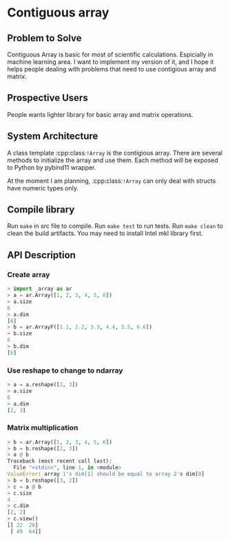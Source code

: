 # Contiguous array

## Problem to Solve

Contiguous Array is basic for most of scientific calculations. Espicially in machine
learning area. I want to implement my version of it, and I hope it helps people
dealing with problems that need to use contigious array and matrix.

## Prospective Users

People wants lighter library for basic array and matrix operations.

## System Architecture

A class template :cpp:class:`!Array` is the contigious array. There are several methods
to initialize the array and use them. Each method will be exposed to Python by pybind11
wrapper.

At the moment I am planning, :cpp:class:`!Array` can only deal with 
structs have numeric types only.

## Compile library

Run `make` in src file to compile.
Run `make test` to run tests.
Run `make clean` to clean the build artifacts.
You may need to install Intel mkl library first.

## API Description

### Create array

```python
> import _array as ar
> a = ar.Array([1, 2, 3, 4, 5, 6])
> a.size
6
> a.dim
[6]
> b = ar.ArrayF([1.1, 2.2, 3.3, 4.4, 5.5, 6.6])
> b.size
6
> b.dim
[6]
```

### Use reshape to change to ndarray

```python
> a = a.reshape([2, 3])
> a.size
6
> a.dim
[2, 3]
```

### Matrix multiplication

```python
> b = ar.Array([1, 2, 3, 4, 5, 6])
> b = b.reshape([2, 3])
> a @ b
Traceback (most recent call last):
  File "<stdin>", line 1, in <module>
ValueError: array 1's dim[1] should be equal to array 2's dim[0]
> b = b.reshape([3, 2])
> c = a @ b
> c.size
4
> c.dim
[2, 2]
> c.view()
[[ 22  28] 
 [ 49  64]] 

```
